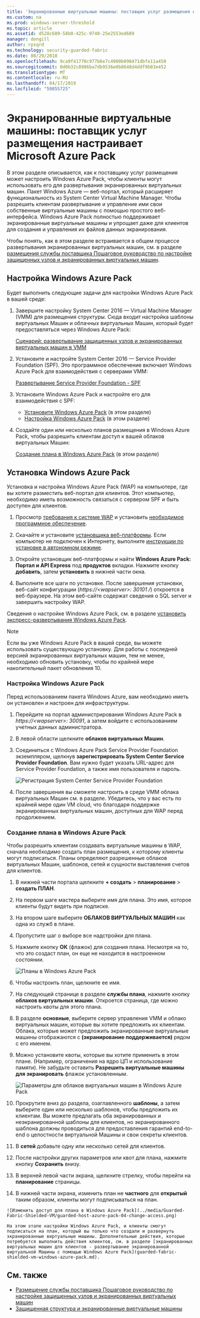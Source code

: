 ```yaml
---
title: 'Экранированные виртуальные машины: поставщик услуг размещения настраивает Microsoft Azure Pack'
ms.custom: na
ms.prod: windows-server-threshold
ms.topic: article
ms.assetid: d528c689-58b0-425c-9740-25e2553ed689
manager: dongill
author: rpsqrd
ms.technology: security-guarded-fabric
ms.date: 08/29/2018
ms.openlocfilehash: 9ca9f41770c977b6e7c4900b090471dbfe11a450
ms.sourcegitcommit: 0d0b32c8986ba7db9536e0b8648d4ddf9b03e452
ms.translationtype: MT
ms.contentlocale: ru-RU
ms.lasthandoff: 04/17/2019
ms.locfileid: "59855725"
---
```

# <a name="shielded-vms---hosting-service-provider-sets-up-windows-azure-pack"></a>Экранированные виртуальные машины: поставщик услуг размещения настраивает Microsoft Azure Pack

В этом разделе описывается, как к поставщику услуг размещения может настроить Windows Azure Pack, чтобы клиенты могут использовать его для развертывания экранированных виртуальных машин. Пакет Windows Azure — веб-портал, который расширяет функциональность из System Center Virtual Machine Manager. Чтобы разрешить клиентам развертывание и управление ими свои собственные виртуальные машины с помощью простого веб-интерфейса. Windows Azure Pack полностью поддерживает экранированные виртуальные машины и упрощает даже для клиентов для создания и управления их файлов данных экранирования.

Чтобы понять, как в этом разделе встраивается в общем процессе развертывания экранированных виртуальных машин, см. в разделе [размещения службы поставщика Пошаговое руководство по настройке защищенных узлов и экранированных виртуальных машин](guarded-fabric-configuration-scenarios-for-shielded-vms-overview.md).

## <a name="setting-up-windows-azure-pack"></a>Настройка Windows Azure Pack

Будет выполнить следующие задачи для настройки Windows Azure Pack в вашей среде:

1. Завершите настройку System Center 2016 — Virtual Machine Manager (VMM) для размещения структуры. Сюда входит настройка шаблоны виртуальных Машин и облачных виртуальных Машин, который будет предоставляться через Windows Azure Pack:

    [Сценарий: развертывание защищенных узлов и экранированных виртуальных машин в VMM](https://technet.microsoft.com/system-center-docs/vmm/scenario/guarded-overview)

2. Установите и настройте System Center 2016 — Service Provider Foundation (SPF). Это программное обеспечение включает Windows Azure Pack для взаимодействия с серверами VMM:

    [Развертывание Service Provider Foundation - SPF](https://technet.microsoft.com/system-center-docs/spf/deploy/deploy-spf)

3. Установите Windows Azure Pack и настройте его для взаимодействия с SPF:

    - [Установите Windows Azure Pack](#install-windows-azure-pack) (в этом разделе)
    - [Настройка Windows Azure Pack](#configure-windows-azure-pack) (в этом разделе)

4. Создайте один или несколько планов размещения в Windows Azure Pack, чтобы разрешить клиентам доступ к вашей облаков виртуальных Машин:

    [Создание плана в Windows Azure Pack](#create-a-plan-in-windows-azure-pack) (в этом разделе)

## <a name="install-windows-azure-pack"></a>Установка Windows Azure Pack

Установка и настройка Windows Azure Pack (WAP) на компьютере, где вы хотите разместить веб-портал для клиентов. Этот компьютер, необходимо иметь возможность связаться с сервером SPF и быть доступен для клиентов.

1.  Просмотр [требования к системе WAP](https://technet.microsoft.com/library/dn296442.aspx) и установить [необходимое программное обеспечение](https://technet.microsoft.com/library/dn469335.aspx).

2.  Скачайте и установите [установщика веб-платформы](https://www.microsoft.com/web/downloads/platform.aspx). Если компьютер не подключен к Интернету, выполните [инструкции по установке в автономном режиме](http://www.iis.net/learn/install/web-platform-installer/web-platform-installer-v4-command-line-webpicmdexe-rtw-release).

3.  Откройте установщик веб-платформы и найти **Windows Azure Pack: Портал и API Express** под **продуктов** вкладки. Нажмите кнопку **добавить**, затем **установить** в нижней части окна.

4.  Выполните все шаги по установке. После завершения установки, веб-сайт конфигурации (*https://&lt;wapserver&gt;: 30101 /*) откроется в веб-браузере. На этом веб-сайте содержат сведения о SQL server и завершить настройку WAP.

Сведения о настройке Windows Azure Pack, см. в разделе [установить экспресс-развертывания Windows Azure Pack](https://technet.microsoft.com/dn296439.aspx).

> [!NOTE]
> Если вы уже Windows Azure Pack в вашей среде, вы можете использовать существующую установку. Для работы с последней версией экранированных виртуальных машин, тем не менее, необходимо обновить установку, чтобы по крайней мере накопительный пакет обновления 10.

### <a name="configure-windows-azure-pack"></a>Настройка Windows Azure Pack

Перед использованием пакета Windows Azure, вам необходимо иметь он установлен и настроен для инфраструктуры.

1.  Перейдите на портал администрирования Windows Azure Pack в *https://&lt;wapserver&gt;: 30091*, а затем войдите с использованием учетных данных администратора.

2.  В левой области щелкните **облаков виртуальных Машин**.

3.  Соединиться с Windows Azure Pack Service Provider Foundation экземпляром, щелкнув **зарегистрировать System Center Service Provider Foundation**. Вам нужно будет указать URL-адрес для Service Provider Foundation, а также имя пользователя и пароль.

    ![Регистрация System Center Service Provider Foundation](../media/Guarded-Fabric-Shielded-VM/guarded-host-azure-pack-01-register-spf.png)

4.  После завершения вы сможете настроить в среде VMM облака виртуальных Машин см. в разделе. Убедитесь, что у вас есть по крайней мере один VM cloud, что благодаря поддержке экранированных виртуальных машин, доступных для WAP перед продолжением.

### <a name="create-a-plan-in-windows-azure-pack"></a>Создание плана в Windows Azure Pack

Чтобы разрешить клиентам создавать виртуальные машины в WAP, сначала необходимо создать план размещения, к которому клиенты могут подписаться. Планы определяют разрешенные облаков виртуальных Машин, шаблонов, сетей и сущности выставления счетов для клиентов.

1.  В нижней части портала щелкните **+ создать** &gt; **планирование** &gt; **создать ПЛАН**.

2.  На первом шаге мастера выберите имя для плана. Это имя, которое клиенты будут видеть при подписке.

3.  На втором шаге выберите **ОБЛАКОВ ВИРТУАЛЬНЫХ МАШИН** как одна из служб в плане.

4.  Пропустите шаг о выборе все надстройки для плана.

5.  Нажмите кнопку **ОК** (флажок) для создания плана. Несмотря на то, что это создаст план, он еще не находится в настроенном состоянии.

    ![Планы в Windows Azure Pack](../media/Guarded-Fabric-Shielded-VM/guarded-host-azure-pack-02-create-plan.png)

6.  Чтобы настроить план, щелкните ее имя.

7.  На следующей странице в разделе **службы плана**, нажмите кнопку **облаков виртуальных машин**. Откроется страница, где можно настроить квоты для этого плана.

8.  В разделе **основные**, выберите сервер управления VMM и облако виртуальных машин, которые вы хотите предложить их клиентам. Облака, которые может предложить экранированные виртуальные машины отображаются с **(экранирование поддерживается)** рядом с его именем.

9.  Можно установите квоты, которые вы хотите применить в этом плане. (Например, ограничения на ядро ЦП и использование памяти). Не забудьте оставить **Разрешить виртуальные машины для экранировать** флажок установленным.

    ![Параметры для облаков виртуальных машин в Windows Azure Pack](../media/Guarded-Fabric-Shielded-VM/guarded-host-azure-pack-03-virtual-machine-clouds.png)
    
10.  Прокрутите вниз до раздела, озаглавленного **шаблоны**, а затем выберите один или несколько шаблонов, чтобы предложить их клиентам. Вы можете предлагать оба экранированных и неэкранированной шаблоны для клиентов, но экранированного шаблона должны проводиться для предоставления гарантий end-to-end о целостности виртуальной Машины и свои секреты клиентов.

11.  В **сетей** добавьте одну или несколько сетей для клиентов.

12.  После настройки других параметров или квот для плана, нажмите кнопку **Сохранить** внизу.

13.  В верхней левой части экрана, щелкните стрелку, чтобы перейти на **планирование** страницы.

14.  В нижней части экрана, изменить план не **частного** для **открытый** таким образом, клиенты могут подписываться на план.

    ![Изменить доступ для плана в Windows Azure Pack](../media/Guarded-Fabric-Shielded-VM/guarded-host-azure-pack-04-change-access.png)

    На этом этапе настройки Windows Azure Pack, и клиенты смогут подписаться на план, который вы только что создали и развернуть экранированные виртуальные машины. Дополнительные действия, которые потребуется выполнить действия клиентов, см. в разделе [экранированных виртуальных машин для клиентов - развертывание экранированной виртуальной Машины с помощью Windows Azure Pack](guarded-fabric-shielded-vm-windows-azure-pack.md).

## <a name="see-also"></a>См. также

- [Размещение службы поставщика Пошаговое руководство по настройке защищенных узлов и экранированных виртуальных машин](guarded-fabric-configuration-scenarios-for-shielded-vms-overview.md)
- [Защищенная структура и экранированные виртуальные машины](guarded-fabric-and-shielded-vms-top-node.md)
